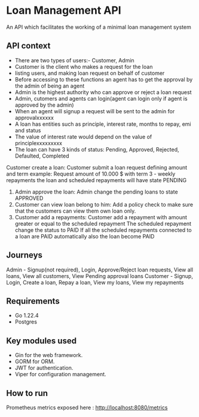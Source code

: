 # Loan Management API

An API which facilitates the working of a minimal loan management system

## API context

- There are two types of users:- Customer, Admin
- Customer is the client who makes a request for the loan
- listing users, and making loan request on behalf of customer
- Before accessing to these functions an agent has to get the approval by the admin of being an agent
- Admin is the highest authority who can approve or reject a loan request
- Admin, cutomers and agents can login(agent can login only if agent is approved by the admin)
- When an agent will signup a request will be sent to the admin for approvalxxxxxx
- A loan has entities such as principle, interest rate, months to repay, emi and status
- The value of interest rate would depend on the value of principlexxxxxxxxx
- The loan can have 3 kinds of status: Pending, Approved, Rejected, Defaulted, Completed

Customer create a loan:
Customer submit a loan request defining amount and term
example:
Request amount of 10.000 $ with term 3 - weekly repayments
the loan and scheduled repayments will have state PENDING
1) Admin approve the loan:
Admin change the pending loans to state APPROVED
1) Customer can view loan belong to him:
Add a policy check to make sure that the customers can view them own loan only.
1) Customer add a repayments:
Customer add a repayment with amount greater or equal to the scheduled repayment
The scheduled repayment change the status to PAID
If all the scheduled repayments connected to a loan are PAID automatically also the loan become PAID

## Journeys

Admin - Signup(not required), Login, Approve/Reject loan requests, View all loans, View all customers, View Pending approval loans
Customer - Signup, Login, Create a loan, Repay a loan, View my loans, View my repayments

## Requirements 

- Go 1.22.4
- Postgres

## Key modules used

- Gin for the web framework.
- GORM for ORM.
- JWT for authentication.
- Viper for configuration management.

## How to run

Prometheus metrics exposed here : <http://localhost:8080/metrics>
